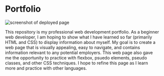 # Portfolio

![screenshot of deployed page](/images/full-size-screenshot.png)

This repository is my professional web development portfolio. As a beginner web developer, I am hoping to show what I have learned so far (primarily HTML and CSS) to display information about myself. My goal is to create a web page that is visually appealing, easy to navigate, and contains information relevant to any potential employers.
This web page also gave me the opportunity to practice with flexbox, psuedo elements, pseudo classes, and other CSS techniques. I hope to refine this page as I learn more and practice with other languages.

